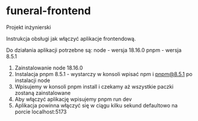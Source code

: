 # funeral-frontend
Projekt inżynierski

Instrukcja obsługi jak włączyć aplikacje frontendową.

Do działania aplikacji potrzebne są:
node - wersja 18.16.0
pnpm - wersja 8.5.1


1. Zainstalowanie node 18.16.0
2. Instalacja pnpm 8.5.1 - wystarczy w konsoli wpisać  npm i pnpm@8.5.1 po instalacji node
3. Wpisujemy w konsoli pnpm install i czekamy aż wszystkie paczki zostaną zainstalowane
4. Aby włączyć aplikację wpisujemy pnpm run dev
5. Aplikacja powinna włączyć się w ciągu kilku sekund defaultowo na porcie localhost:5173
